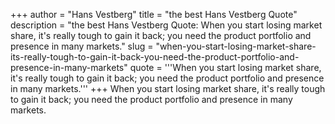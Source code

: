 +++
author = "Hans Vestberg"
title = "the best Hans Vestberg Quote"
description = "the best Hans Vestberg Quote: When you start losing market share, it's really tough to gain it back; you need the product portfolio and presence in many markets."
slug = "when-you-start-losing-market-share-its-really-tough-to-gain-it-back-you-need-the-product-portfolio-and-presence-in-many-markets"
quote = '''When you start losing market share, it's really tough to gain it back; you need the product portfolio and presence in many markets.'''
+++
When you start losing market share, it's really tough to gain it back; you need the product portfolio and presence in many markets.
